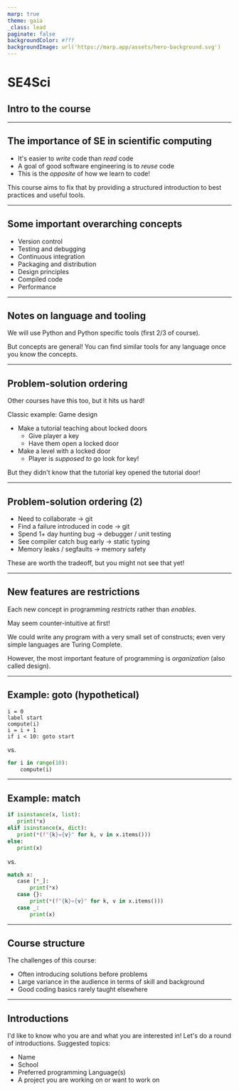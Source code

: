 ```yaml
---
marp: true
theme: gaia
_class: lead
paginate: false
backgroundColor: #fff
backgroundImage: url('https://marp.app/assets/hero-background.svg')
---
```


# SE4Sci

## Intro to the course

---

## The importance of SE in scientific computing

- It's easier to _write_ code than _read_ code
- A goal of good software engineering is to _reuse_ code
- This is the _opposite_ of how we learn to code!

This course aims to fix that by providing a structured introduction to best practices and useful tools.

---

## Some important overarching concepts

- Version control
- Testing and debugging
- Continuous integration
- Packaging and distribution
- Design principles
- Compiled code
- Performance

---

## Notes on language and tooling

We will use Python and Python specific tools (first 2/3 of course).

But concepts are general! You can find similar tools for any language once you know the concepts.

---

## Problem-solution ordering

Other courses have this too, but it hits us hard!

Classic example: Game design

- Make a tutorial teaching about locked doors
  - Give player a key
  - Have them open a locked door
- Make a level with a locked door
  - Player is _supposed to_ go look for key!

But they didn't know that the tutorial key opened the tutorial door!

---

## Problem-solution ordering (2)

- Need to collaborate -> git
- Find a failure introduced in code -> git
- Spend 1+ day hunting bug -> debugger / unit testing
- See compiler catch bug early -> static typing
- Memory leaks / segfaults -> memory safety

These are worth the tradeoff, but you might not see that yet!

---

## New features are restrictions

Each new concept in programming _restricts_ rather than _enables_.

May seem counter-intuitive at first!

We could write any program with a very small set of constructs; even very simple languages are Turing Complete.

However, the most important feature of programming is _organization_ (also called design).

---

## Example: goto (hypothetical)

```text
i = 0
label start
compute(i)
i = i + 1
if i < 10: goto start
```

vs.

```python
for i in range(10):
    compute(i)
```

---

## Example: match

```python
if isinstance(x, list):
   print(*x)
elif isinstance(x, dict):
   print(*(f"{k}={v}" for k, v in x.items()))
else:
   print(x)
```

vs.

```python
match x:
   case [*_]:
       print(*x)
   case {}:
       print(*(f"{k}={v}" for k, v in x.items()))
   case _:
       print(x)
```

---

## Course structure

The challenges of this course:

- Often introducing solutions before problems
- Large variance in the audience in terms of skill and background
- Good coding basics rarely taught elsewhere

---

## Introductions

I'd like to know who you are and what you are interested in! Let's do a round of introductions. Suggested topics:

- Name
- School
- Preferred programming Language(s)
- A project you are working on or want to work on
